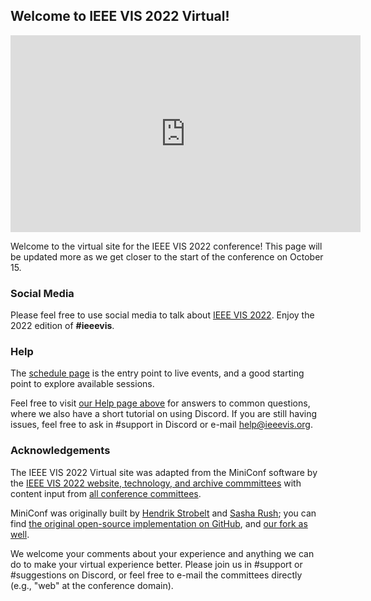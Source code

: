 ## Welcome to IEEE VIS 2022 Virtual!
<!-- <div class="embed-responsive embed-responsive-16by9 mb-4">
<iframe class="" width="560" height="315" src="https://www.youtube.com/embed/1kqiJU4eShQ?rel=0" frameborder="0" allow="accelerometer; autoplay; clipboard-write; encrypted-media; gyroscope; picture-in-picture" allowfullscreen></iframe>
</div>

The above video is a short introduction to the conference that includes a welcome message, how to navigate live and static content, and tips for navigating Gather, Discord, as well as this virtual conference website.
 -->

<div class="embed-responsive embed-responsive-16by9 mb-4">
<iframe class="" width="560" height="315" src="https://www.youtube.com/embed/c8Cnba82Iz8?rel=0" frameborder="0" allow="accelerometer; autoplay; clipboard-write; encrypted-media; gyroscope; picture-in-picture" allowfullscreen></iframe>
</div>

Welcome to the virtual site for the IEEE VIS 2022 conference!  This page will be updated more as we get closer to the start of the conference on October 15.

### Social Media

Please feel free to use social media to talk about [IEEE VIS 2022](http://ieeevis.org/year/2022/welcome).
Enjoy the 2022 edition of <strong>#ieeevis</strong>.

### Help

The [schedule page](calendar.html) is the entry point to live events, and a good starting point to explore available sessions.

Feel free to visit [our Help page above](/year/2022/help.html) for answers to common questions, where we also have a short tutorial on using Discord.  If you are still having issues, feel free to ask in #support in Discord or e-mail help@ieeevis.org.

### Acknowledgements

The IEEE VIS 2022 Virtual site was adapted from the MiniConf software by the [IEEE VIS 2022 website, technology, and archive commmittees](http://ieeevis.org/year/2022/info/committees/conference-committee) with content input from [all conference committees](http://ieeevis.org/year/2021/info/committees/conference-committee).

MiniConf was originally built by [Hendrik Strobelt](http://twitter.com/hen_str) and [Sasha Rush](http://twitter.com/srush_nlp); you can find [the original open-source implementation on GitHub](https://github.com/Mini-Conf/Mini-Conf), and [our fork as well](https://github.com/ieee-vgtc/vis-virtual-website).

We welcome your comments about your experience and anything we can do to make your virtual experience better.  Please join us in #support or #suggestions on Discord, or feel free to e-mail the committees directly (e.g., "web" at the conference domain).
